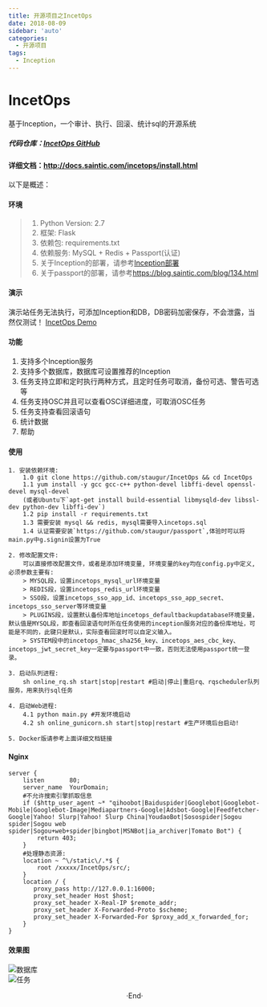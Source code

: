 ```yaml
---
title: 开源项目之IncetOps
date: 2018-08-09
sidebar: 'auto'
categories:
  - 开源项目
tags:
  - Inception
---
```


# IncetOps

基于Inception，一个审计、执行、回滚、统计sql的开源系统

##### **代码仓库：**[IncetOps GitHub](https://github.com/staugur/IncetOps "IncetOps GitHub")

#### **详细文档：**<http://docs.saintic.com/incetops/install.html>

以下是概述：

#### 环境

> 1.  Python Version: 2.7
> 2.  框架: Flask
> 3.  依赖包: requirements.txt
> 4.  依赖服务: MySQL + Redis + Passport\(认证\)
> 5.  关于Inception的部署，请参考[Inception部署](https://blog.saintic.com/blog/259.html "Inception部署")
> 6.  关于passport的部署，请参考<https://blog.saintic.com/blog/134.html>

#### 演示

演示站任务无法执行，可添加Inception和DB，DB密码加密保存，不会泄露，当然仅测试！ [IncetOps Demo](http://incetops.demo.saintic.com "IncetOps Demo")

#### 功能

1.  支持多个Inception服务
2.  支持多个数据库，数据库可设置推荐的Inception
3.  任务支持立即和定时执行两种方式，且定时任务可取消，备份可选、警告可选等
4.  任务支持OSC并且可以查看OSC详细进度，可取消OSC任务
5.  任务支持查看回滚语句
6.  统计数据
7.  帮助

#### 使用

```
1. 安装依赖环境:
    1.0 git clone https://github.com/staugur/IncetOps && cd IncetOps
    1.1 yum install -y gcc gcc-c++ python-devel libffi-devel openssl-devel mysql-devel
    (或者Ubuntu下`apt-get install build-essential libmysqld-dev libssl-dev python-dev libffi-dev`)
    1.2 pip install -r requirements.txt
    1.3 需要安装 mysql && redis, mysql需要导入incetops.sql
    1.4 认证需要安装`https://github.com/staugur/passport`,体验时可以将main.py中g.signin设置为True

2. 修改配置文件:
    可以直接修改配置文件，或者是添加环境变量, 环境变量的key均在config.py中定义, 必须参数主要有:
    > MYSQL段，设置incetops_mysql_url环境变量
    > REDIS段，设置incetops_redis_url环境变量
    > SSO段，设置incetops_sso_app_id、incetops_sso_app_secret、incetops_sso_server等环境变量
    > PLUGINS段，设置默认备份库地址incetops_defaultbackupdatabase环境变量，默认值是MYSQL段，即查看回滚语句时所在任务使用的inception服务对应的备份库地址，可能是不同的，此键只是默认，实际查看回滚时可以自定义输入。
    > SYSTEM段中的incetops_hmac_sha256_key、incetops_aes_cbc_key、incetops_jwt_secret_key一定要与passport中一致，否则无法使用passport统一登录。

3. 启动队列进程:
    sh online_rq.sh start|stop|restart #启动|停止|重启rq、rqscheduler队列服务，用来执行sql任务

4. 启动Web进程:
    4.1 python main.py #开发环境启动
    4.2 sh online_gunicorn.sh start|stop|restart #生产环境后台启动!

5. Docker版请参考上面详细文档链接
```

#### Nginx

```
server {
    listen       80;
    server_name  YourDomain;
    #不允许搜索引擎抓取信息
    if ($http_user_agent ~* "qihoobot|Baiduspider|Googlebot|Googlebot-Mobile|Googlebot-Image|Mediapartners-Google|Adsbot-Google|Feedfetcher-Google|Yahoo! Slurp|Yahoo! Slurp China|YoudaoBot|Sosospider|Sogou spider|Sogou web spider|Sogou+web+spider|bingbot|MSNBot|ia_archiver|Tomato Bot") {
        return 403;
    }
    #处理静态资源:
    location ~ ^\/static\/.*$ {
        root /xxxxx/IncetOps/src/;
    }
    location / {
       proxy_pass http://127.0.0.1:16000;
       proxy_set_header Host $host;
       proxy_set_header X-Real-IP $remote_addr;
       proxy_set_header X-Forwarded-Proto $scheme;
       proxy_set_header X-Forwarded-For $proxy_add_x_forwarded_for;
    }
}
```

#### 效果图

![数据库](https://raw.githubusercontent.com/staugur/IncetOps/master/Snapshot/db.png)  
![任务](https://raw.githubusercontent.com/staugur/IncetOps/master/Snapshot/task.png)
<br>

<center>  ·End·  </center>
